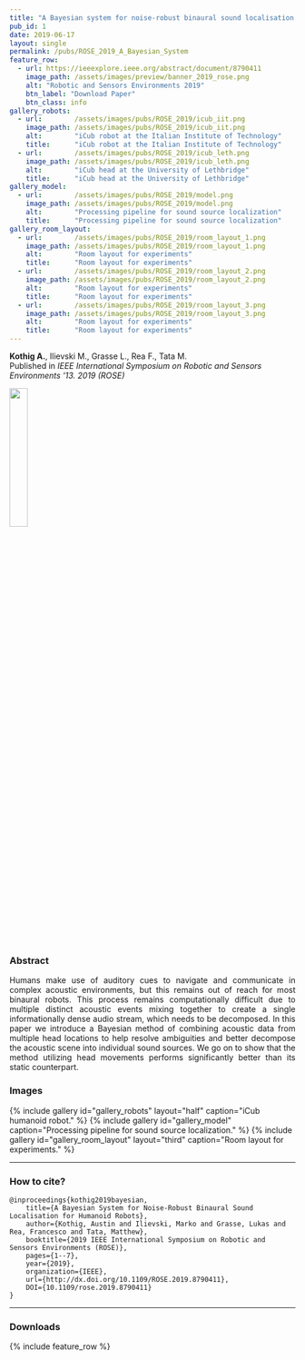 ```yaml
---
title: "A Bayesian system for noise-robust binaural sound localisation for humanoid robots"
pub_id: 1
date: 2019-06-17
layout: single
permalink: /pubs/ROSE_2019_A_Bayesian_System
feature_row:
  - url: https://ieeexplore.ieee.org/abstract/document/8790411
    image_path: /assets/images/preview/banner_2019_rose.png
    alt: "Robotic and Sensors Environments 2019"
    btn_label: "Download Paper"
    btn_class: info
gallery_robots:
  - url:        /assets/images/pubs/ROSE_2019/icub_iit.png
    image_path: /assets/images/pubs/ROSE_2019/icub_iit.png
    alt:        "iCub robot at the Italian Institute of Technology"
    title:      "iCub robot at the Italian Institute of Technology"
  - url:        /assets/images/pubs/ROSE_2019/icub_leth.png
    image_path: /assets/images/pubs/ROSE_2019/icub_leth.png
    alt:        "iCub head at the University of Lethbridge"
    title:      "iCub head at the University of Lethbridge"
gallery_model:
  - url:        /assets/images/pubs/ROSE_2019/model.png
    image_path: /assets/images/pubs/ROSE_2019/model.png
    alt:        "Processing pipeline for sound source localization"
    title:      "Processing pipeline for sound source localization"
gallery_room_layout:
  - url:        /assets/images/pubs/ROSE_2019/room_layout_1.png
    image_path: /assets/images/pubs/ROSE_2019/room_layout_1.png
    alt:        "Room layout for experiments"
    title:      "Room layout for experiments"
  - url:        /assets/images/pubs/ROSE_2019/room_layout_2.png
    image_path: /assets/images/pubs/ROSE_2019/room_layout_2.png
    alt:        "Room layout for experiments"
    title:      "Room layout for experiments"
  - url:        /assets/images/pubs/ROSE_2019/room_layout_3.png
    image_path: /assets/images/pubs/ROSE_2019/room_layout_3.png
    alt:        "Room layout for experiments"
    title:      "Room layout for experiments"
---
```


**Kothig A.**, Ilievski M., Grasse L., Rea F., Tata M. <br /> Published in *IEEE International Symposium on Robotic and Sensors Environments '13. 2019 (ROSE)* 

<a href="https://rose2019.ieee-ims.org/">
<img width="25%" src="../../assets/images/conferences/rose2019.png">
</a>


### Abstract
<div style="text-align: justify">
Humans make use of auditory cues to navigate and communicate in complex acoustic environments, but this remains out of reach for most binaural robots. This process remains computationally difficult due to multiple distinct acoustic events mixing together to create a single informationally dense audio stream, which needs to be decomposed. In this paper we introduce a Bayesian method of combining acoustic data from multiple head locations to help resolve ambiguities and better decompose the acoustic scene into individual sound sources. We go on to show that the method utilizing head movements performs significantly better than its static counterpart.
</div>


### Images
{% include gallery id="gallery_robots" layout="half" caption="iCub humanoid robot." %}
{% include gallery id="gallery_model" caption="Processing pipeline for sound source localization." %}
{% include gallery id="gallery_room_layout" layout="third" caption="Room layout for experiments." %}


---

### How to cite?

```
@inproceedings{kothig2019bayesian,
    title={A Bayesian System for Noise-Robust Binaural Sound Localisation for Humanoid Robots},
    author={Kothig, Austin and Ilievski, Marko and Grasse, Lukas and Rea, Francesco and Tata, Matthew},
    booktitle={2019 IEEE International Symposium on Robotic and Sensors Environments (ROSE)},
    pages={1--7},
    year={2019},
    organization={IEEE},
    url={http://dx.doi.org/10.1109/ROSE.2019.8790411}, 
    DOI={10.1109/rose.2019.8790411}
}
```
---

### Downloads

{% include feature_row %}
